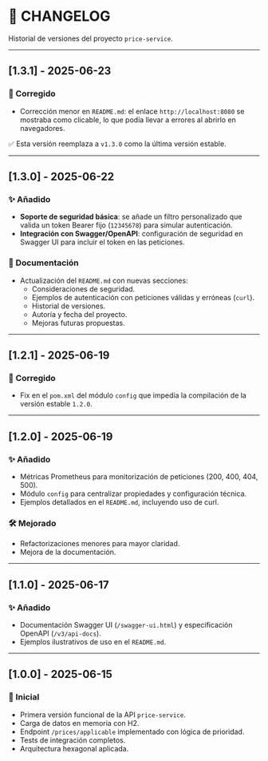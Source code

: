 # 📓 CHANGELOG

Historial de versiones del proyecto `price-service`.

---

## [1.3.1] - 2025-06-23
### 🐞 Corregido
- Corrección menor en `README.md`: el enlace `http://localhost:8080` se mostraba como clicable, lo que podía llevar a errores al abrirlo en navegadores.

✅ Esta versión reemplaza a `v1.3.0` como la última versión estable.

---

## [1.3.0] - 2025-06-22
### ✨ Añadido
- **Soporte de seguridad básica**: se añade un filtro personalizado que valida un token Bearer fijo (`12345678`) para simular autenticación.
- **Integración con Swagger/OpenAPI**: configuración de seguridad en Swagger UI para incluir el token en las peticiones.

### 📘 Documentación
- Actualización del `README.md` con nuevas secciones:
    - Consideraciones de seguridad.
    - Ejemplos de autenticación con peticiones válidas y erróneas (`curl`).
    - Historial de versiones.
    - Autoría y fecha del proyecto.
    - Mejoras futuras propuestas.


---

## [1.2.1] - 2025-06-19
### 🐞 Corregido
- Fix en el `pom.xml` del módulo `config` que impedía la compilación de la versión estable `1.2.0`.

---

## [1.2.0] - 2025-06-19
### ✨ Añadido
- Métricas Prometheus para monitorización de peticiones (200, 400, 404, 500).
- Módulo `config` para centralizar propiedades y configuración técnica.
- Ejemplos detallados en el `README.md`, incluyendo uso de curl.

### 🛠️ Mejorado
- Refactorizaciones menores para mayor claridad.
- Mejora de la documentación.

---

## [1.1.0] - 2025-06-17
### ✨ Añadido
- Documentación Swagger UI (`/swagger-ui.html`) y especificación OpenAPI (`/v3/api-docs`).
- Ejemplos ilustrativos de uso en el `README.md`.

---

## [1.0.0] - 2025-06-15
### 🚀 Inicial
- Primera versión funcional de la API `price-service`.
- Carga de datos en memoria con H2.
- Endpoint `/prices/applicable` implementado con lógica de prioridad.
- Tests de integración completos.
- Arquitectura hexagonal aplicada.
